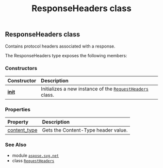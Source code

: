 ﻿---
title: ResponseHeaders class
second_title: Aspose.SVG for Python via .NET API References
description: 
type: docs
weight: 150
url: /python-net/aspose.svg.net/responseheaders/
is_root: false
---

## ResponseHeaders class

Contains protocol headers associated with a response.



The ResponseHeaders type exposes the following members:

### Constructors
| Constructor | Description |
| :- | :- |
| [__init__](/svg/python-net/aspose.svg.net/responseheaders/__init__/#) | Initializes a new instance of the [`RequestHeaders`](/svg/python-net/aspose.svg.net/requestheaders) class. |


### Properties
| Property | Description |
| :- | :- |
| [content_type](/svg/python-net/aspose.svg.net/responseheaders/content_type) | Gets the Content-Type header value. |



### See Also
* module [`aspose.svg.net`](..)
* class [`RequestHeaders`](/svg/python-net/aspose.svg.net/requestheaders)
